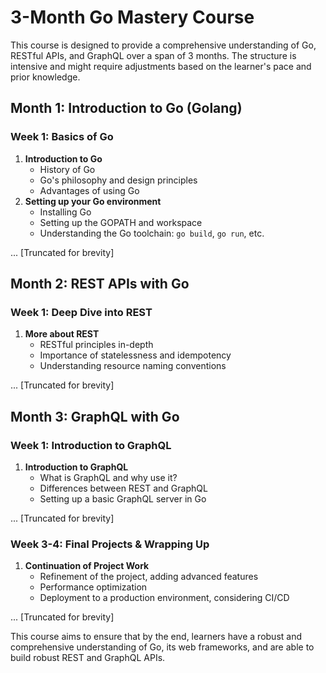 # 3-Month Go Mastery Course

This course is designed to provide a comprehensive understanding of Go, RESTful APIs, and GraphQL over a span of 3 months. The structure is intensive and might require adjustments based on the learner's pace and prior knowledge.

## Month 1: Introduction to Go (Golang)

### Week 1: Basics of Go

1. **Introduction to Go**
   - History of Go
   - Go's philosophy and design principles
   - Advantages of using Go
2. **Setting up your Go environment**
   - Installing Go
   - Setting up the GOPATH and workspace
   - Understanding the Go toolchain: `go build`, `go run`, etc.

... [Truncated for brevity]

## Month 2: REST APIs with Go

### Week 1: Deep Dive into REST

1. **More about REST**
   - RESTful principles in-depth
   - Importance of statelessness and idempotency
   - Understanding resource naming conventions

... [Truncated for brevity]

## Month 3: GraphQL with Go

### Week 1: Introduction to GraphQL

1. **Introduction to GraphQL**
   - What is GraphQL and why use it?
   - Differences between REST and GraphQL
   - Setting up a basic GraphQL server in Go

... [Truncated for brevity]

### Week 3-4: Final Projects & Wrapping Up

1. **Continuation of Project Work**
   - Refinement of the project, adding advanced features
   - Performance optimization
   - Deployment to a production environment, considering CI/CD

... [Truncated for brevity]

This course aims to ensure that by the end, learners have a robust and comprehensive understanding of Go, its web frameworks, and are able to build robust REST and GraphQL APIs.
